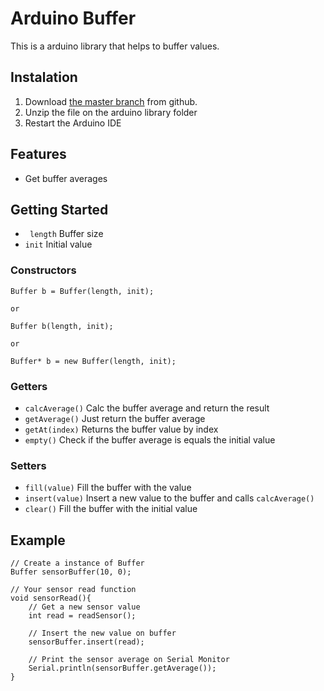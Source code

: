 # Arduino Buffer
This is a arduino library that helps to buffer values.

## Instalation
1. Download [the master branch](https://github.com/daviinacio/arduino-buffer/archive/master.zip) from github.
2. Unzip the file on the arduino library folder
3. Restart the Arduino IDE

## Features
- Get buffer averages

## Getting Started

- ``` length``` Buffer size
- ``` init ``` Initial value

### Constructors
```
Buffer b = Buffer(length, init);

or

Buffer b(length, init);

or

Buffer* b = new Buffer(length, init);
```

### Getters
- ```calcAverage()``` Calc the buffer average and return the result
- ```getAverage()``` Just return the buffer average
- ```getAt(index)``` Returns the buffer value by index
- ```empty()``` Check if the buffer average is equals the initial value

### Setters
- ```fill(value)``` Fill the buffer with the value
- ```insert(value)``` Insert a new value to the buffer and calls ```calcAverage()```
- ```clear()``` Fill the buffer with the initial value

## Example
```
// Create a instance of Buffer
Buffer sensorBuffer(10, 0);

// Your sensor read function
void sensorRead(){
	// Get a new sensor value
	int read = readSensor();
	
	// Insert the new value on buffer
	sensorBuffer.insert(read);
	
	// Print the sensor average on Serial Monitor
	Serial.println(sensorBuffer.getAverage());
}

```
